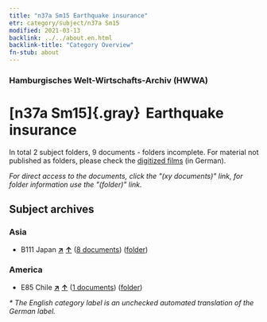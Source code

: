 ```yaml
---
title: "n37a Sm15 Earthquake insurance"
etr: category/subject/n37a Sm15
modified: 2021-03-13
backlink: ../../about.en.html
backlink-title: "Category Overview"
fn-stub: about
---
```


### Hamburgisches Welt-Wirtschafts-Archiv (HWWA)
# [n37a Sm15]{.gray}&#8201; Earthquake insurance&#160; 





In total 2 subject folders, 9 documents - folders incomplete.
For material not published as folders, please check the [digitized films](/film/h1_sh) (in German).

_For direct access to the documents, click the "(xy documents)" link, for folder information use the "(folder)" link._

## Subject archives



### Asia

- B111 Japan [**&nearr;**](../../../geo/i/141272/about.en.html "Japan (all folders)") [**&uarr;**](../../../geo/about.en.html#B111 "Country category system") (<a href="https://pm20.zbw.eu/dfgview/sh/141272,145750" title="about: Japan : Earthquake insurance" target="_blank">8 documents</a>) ([folder](http://purl.org/pressemappe20/folder/sh/141272,145750))

### America

- E85 Chile [**&nearr;**](../../../geo/i/141691/about.en.html "Chile (all folders)") [**&uarr;**](../../../geo/about.en.html#E85 "Country category system") (<a href="https://pm20.zbw.eu/dfgview/sh/141691,145750" title="about: Chile : Earthquake insurance" target="_blank">1 documents</a>) ([folder](http://purl.org/pressemappe20/folder/sh/141691,145750))


_* The English category label is an unchecked automated translation of the German label._

